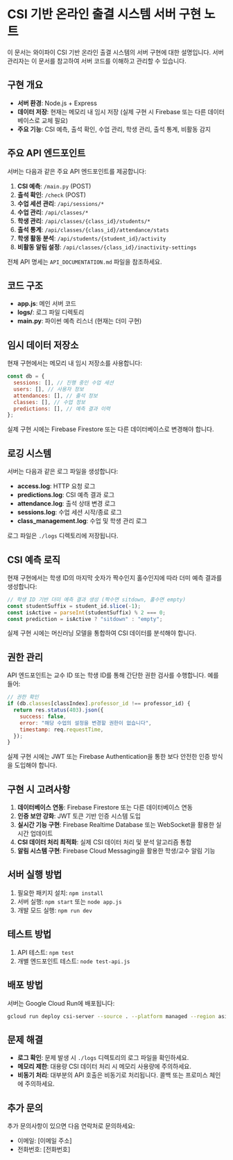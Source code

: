 # CSI 기반 온라인 출결 시스템 서버 구현 노트

이 문서는 와이파이 CSI 기반 온라인 출결 시스템의 서버 구현에 대한 설명입니다. 서버 관리자는 이 문서를 참고하여 서버 코드를 이해하고 관리할 수 있습니다.

## 구현 개요

- **서버 환경**: Node.js + Express
- **데이터 저장**: 현재는 메모리 내 임시 저장 (실제 구현 시 Firebase 또는 다른 데이터베이스로 교체 필요)
- **주요 기능**: CSI 예측, 출석 확인, 수업 관리, 학생 관리, 출석 통계, 비활동 감지

## 주요 API 엔드포인트

서버는 다음과 같은 주요 API 엔드포인트를 제공합니다:

1. **CSI 예측**: `/main.py` (POST)
2. **출석 확인**: `/check` (POST)
3. **수업 세션 관리**: `/api/sessions/*`
4. **수업 관리**: `/api/classes/*`
5. **학생 관리**: `/api/classes/{class_id}/students/*`
6. **출석 통계**: `/api/classes/{class_id}/attendance/stats`
7. **학생 활동 분석**: `/api/students/{student_id}/activity`
8. **비활동 알림 설정**: `/api/classes/{class_id}/inactivity-settings`

전체 API 명세는 `API_DOCUMENTATION.md` 파일을 참조하세요.

## 코드 구조

- **app.js**: 메인 서버 코드
- **logs/**: 로그 파일 디렉토리
- **main.py**: 파이썬 예측 리스너 (현재는 더미 구현)

## 임시 데이터 저장소

현재 구현에서는 메모리 내 임시 저장소를 사용합니다:

```javascript
const db = {
  sessions: [], // 진행 중인 수업 세션
  users: [], // 사용자 정보
  attendances: [], // 출석 정보
  classes: [], // 수업 정보
  predictions: [], // 예측 결과 이력
};
```

실제 구현 시에는 Firebase Firestore 또는 다른 데이터베이스로 변경해야 합니다.

## 로깅 시스템

서버는 다음과 같은 로그 파일을 생성합니다:

- **access.log**: HTTP 요청 로그
- **predictions.log**: CSI 예측 결과 로그
- **attendance.log**: 출석 상태 변경 로그
- **sessions.log**: 수업 세션 시작/종료 로그
- **class_management.log**: 수업 및 학생 관리 로그

로그 파일은 `./logs` 디렉토리에 저장됩니다.

## CSI 예측 로직

현재 구현에서는 학생 ID의 마지막 숫자가 짝수인지 홀수인지에 따라 더미 예측 결과를 생성합니다:

```javascript
// 학생 ID 기반 더미 예측 결과 생성 (짝수면 sitdown, 홀수면 empty)
const studentSuffix = student_id.slice(-1);
const isActive = parseInt(studentSuffix) % 2 === 0;
const prediction = isActive ? "sitdown" : "empty";
```

실제 구현 시에는 머신러닝 모델을 통합하여 CSI 데이터를 분석해야 합니다.

## 권한 관리

API 엔드포인트는 교수 ID 또는 학생 ID를 통해 간단한 권한 검사를 수행합니다. 예를 들어:

```javascript
// 권한 확인
if (db.classes[classIndex].professor_id !== professor_id) {
  return res.status(403).json({
    success: false,
    error: "해당 수업의 설정을 변경할 권한이 없습니다",
    timestamp: req.requestTime,
  });
}
```

실제 구현 시에는 JWT 또는 Firebase Authentication을 통한 보다 안전한 인증 방식을 도입해야 합니다.

## 구현 시 고려사항

1. **데이터베이스 연동**: Firebase Firestore 또는 다른 데이터베이스 연동
2. **인증 보안 강화**: JWT 토큰 기반 인증 시스템 도입
3. **실시간 기능 구현**: Firebase Realtime Database 또는 WebSocket을 활용한 실시간 업데이트
4. **CSI 데이터 처리 최적화**: 실제 CSI 데이터 처리 및 분석 알고리즘 통합
5. **알림 시스템 구현**: Firebase Cloud Messaging을 활용한 학생/교수 알림 기능

## 서버 실행 방법

1. 필요한 패키지 설치: `npm install`
2. 서버 실행: `npm start` 또는 `node app.js`
3. 개발 모드 실행: `npm run dev`

## 테스트 방법

1. API 테스트: `npm test`
2. 개별 엔드포인트 테스트: `node test-api.js`

## 배포 방법

서버는 Google Cloud Run에 배포됩니다:

```bash
gcloud run deploy csi-server --source . --platform managed --region asia-northeast3 --allow-unauthenticated --project [프로젝트ID]
```

## 문제 해결

- **로그 확인**: 문제 발생 시 `./logs` 디렉토리의 로그 파일을 확인하세요.
- **메모리 제한**: 대용량 CSI 데이터 처리 시 메모리 사용량에 주의하세요.
- **비동기 처리**: 대부분의 API 호출은 비동기로 처리됩니다. 콜백 또는 프로미스 체인에 주의하세요.

## 추가 문의

추가 문의사항이 있으면 다음 연락처로 문의하세요:

- 이메일: [이메일 주소]
- 전화번호: [전화번호]
